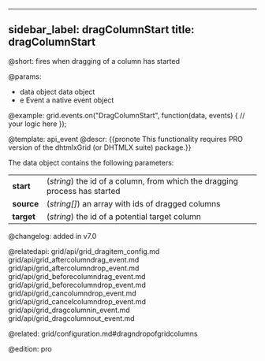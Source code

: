 
---
sidebar_label: dragColumnStart
title: dragColumnStart
---          

@short:
fires when dragging of a column has started

@params:
- data		object		data object
- e		    Event		a native event object

@example:
grid.events.on("DragColumnStart", function(data, events) {
  // your logic here
});


@template: api_event
@descr:
{{pronote This functionality requires PRO version of the dhtmlxGrid (or DHTMLX suite) package.}}

The data object contains the following parameters:

<table class="webixdoc_links">
	<tbody>
        <tr>
			<td class="webixdoc_links0"><b>start</b></td>
			<td>(<i>string</i>) the id of a column, from which the dragging process has started</td>
		</tr>
        <tr>
			<td class="webixdoc_links0"><b>source</b></td>
			<td>(<i>string[]</i>) an array with ids of dragged columns</td>
		</tr>
        <tr>
			<td class="webixdoc_links0"><b>target</b></td>
			<td>(<i>string</i>) the id of a potential target column</td>
		</tr>
    </tbody>
</table>


@changelog: added in v7.0

@relatedapi:
grid/api/grid_dragitem_config.md
grid/api/grid_aftercolumndrag_event.md
grid/api/grid_aftercolumndrop_event.md
grid/api/grid_beforecolumndrag_event.md
grid/api/grid_beforecolumndrop_event.md
grid/api/grid_cancolumndrop_event.md
grid/api/grid_cancelcolumndrop_event.md
grid/api/grid_dragcolumnin_event.md
grid/api/grid_dragcolumnout_event.md

@related: grid/configuration.md#dragndropofgridcolumns

@edition: pro